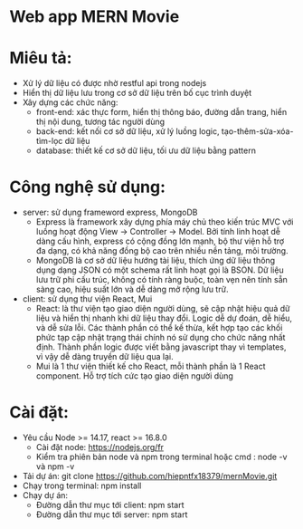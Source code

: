 # Web app  MERN Movie
# Miêu tả:
- Xử lý dữ liệu có được nhờ restful api trong nodejs
- Hiển thị dữ liệu lưu trong cơ sở dữ liệu trên bố cục trình duyệt
- Xây dựng các chức năng:
   + front-end: xác thực form, hiển thị thông báo, đường dẫn trang, hiển thị nội dung, tương tác người dùng
   + back-end: kết nối cơ sở dữ liệu, xử lý luồng logic, tạo-thêm-sửa-xóa-tìm-lọc dữ liệu
   + database: thiết kế cơ sở dữ liệu, tối ưu dữ liệu bằng pattern

# Công nghệ sử dụng: 
- server: sử dụng frameword express, MongoDB
   + Express là framework xây dựng phía máy chủ theo kiến trúc MVC với luồng hoạt động View -> Controller -> Model. Bởi tính linh hoạt dễ dàng cấu hình, express có cộng đồng lớn mạnh, bộ thư viện hỗ trợ đa dạng, có khả năng đồng bộ cao trên nhiều nền tảng, môi trường.
   + MongoDB là cơ sở dữ liệu hướng tài liệu, thích ứng dữ liệu thông dụng dạng JSON có một schema rất linh hoạt gọi là BSON. Dữ liệu lưu trữ phi cấu trúc, không có tính ràng buộc, toàn vẹn nên tính sẵn sàng cao, hiệu suất lớn và dễ dàng mở rộng lưu trữ.
- client: sử dụng thư viện React, Mui
  + React: là thư viện tạo giao diện người dùng, sẽ cập nhật hiệu quả dữ liệu và hiển thị nhanh khi dữ liệu thay đổi. Logic dễ dự đoán, dễ hiểu, và dễ sửa lỗi. Các thành phần có thể kế thừa, kết hợp tạo các khối phức tạp cập nhật trạng thái chính nó sử dụng cho chức năng nhất định. Thành phần logic được viết bằng javascript thay vì templates, vì vậy dễ dàng truyền dữ liệu qua lại.
  + Mui là 1 thư viện thiết kế cho React, mỗi thành phần là 1 React component. Hỗ trợ tích cức tạo giao diện người dùng
  
# Cài đặt:
- Yêu cầu Node >= 14.17, react >= 16.8.0
   + Cài đặt node: https://nodejs.org/fr
   + Kiểm tra phiên bản node và npm trong terminal hoặc cmd : node -v và npm -v
- Tải dự án: git clone https://github.com/hiepntfx18379/mernMovie.git
- Chạy trong terminal: npm install
- Chạy dự án:
     + Đường dẫn thư mục tới client: npm start
     + Đường dẫn thư mục tới server: npm start
